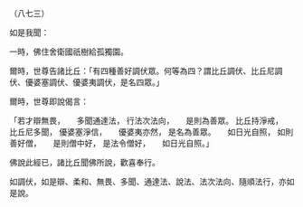 （八七三）

如是我聞：

一時，佛住舍衛國祇樹給孤獨園。

爾時，世尊告諸比丘：「有四種善好調伏眾。何等為四？謂比丘調伏、比丘尼調伏、優婆塞調伏、優婆夷調伏，是名四眾。」

爾時，世尊即說偈言：

「若才辯無畏，　　多聞通達法，
行法次法向，　　是則為善眾。
比丘持淨戒，　　比丘尼多聞，
優婆塞淨信，　　優婆夷亦然，
是名為善眾。　　如日光自照，
如則善好僧，　　是則僧中好，
是法令僧好，　　如日光自照。」

佛說此經已，諸比丘聞佛所說，歡喜奉行。

如調伏，如是辯、柔和、無畏、多聞、通達法、說法、法次法向、隨順法行，亦如是說。



